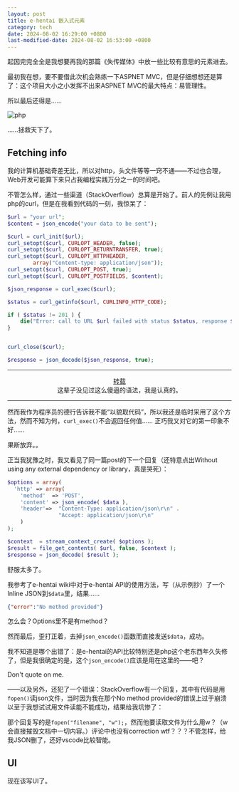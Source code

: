 ```yaml
---
layout: post
title: e-hentai 嵌入式元素
category: tech
date: 2024-08-02 16:29:00 +0800
last-modified-date: 2024-08-02 16:53:00 +0800
---
```


起因完完全全是我想要再我的那篇《失传媒体》中放一些比较有意思的元素进去。

最初我在想，要不要借此次机会熟练一下ASPNET MVC，但是仔细想想还是算了：这个项目大小之小发挥不出来ASPNET MVC的最大特点：易管理性。

所以最后还得是……

![php](https://media.licdn.com/dms/image/D4E12AQEYqTrWsLnG4A/article-cover_image-shrink_720_1280/0/1702616887440?e=2147483647&v=beta&t=fiv7mCqZUx5JaiuZrTb9ID1sbO7GrWWSU5EKXopH2mE)

……拯救天下了。

## Fetching info

我的计算机基础奇差无比，所以对http，头文件等等一窍不通——不过也合理，Web开发可能算下来只占我编程实践万分之一的时间吧。

不管怎么样，通过一些渠道（StackOverflow）总算是开始了。前人的先例让我用php的curl，但是在我看到代码的一刻，我惊呆了：

```php 
$url = "your url";    
$content = json_encode("your data to be sent");

$curl = curl_init($url);
curl_setopt($curl, CURLOPT_HEADER, false);
curl_setopt($curl, CURLOPT_RETURNTRANSFER, true);
curl_setopt($curl, CURLOPT_HTTPHEADER,
        array("Content-type: application/json"));
curl_setopt($curl, CURLOPT_POST, true);
curl_setopt($curl, CURLOPT_POSTFIELDS, $content);

$json_response = curl_exec($curl);

$status = curl_getinfo($curl, CURLINFO_HTTP_CODE);

if ( $status != 201 ) {
    die("Error: call to URL $url failed with status $status, response $json_response, curl_error " . curl_error($curl) . ", curl_errno " . curl_errno($curl));
}


curl_close($curl);

$response = json_decode($json_response, true);
```

---
<center>
<a href="https://stackoverflow.com/questions/6213509/send-json-post-request-with-php">转载</a><br>
这辈子没见过这么傻逼的语法，我是认真的。
</center>


---

然而我作为程序员的德行告诉我不能“以貌取代码”，所以我还是临时采用了这个方法，然而不知为何，`curl_exec()`不会返回任何值…… 正巧我又对它的第一印象不好……

果断放弃。。

正当我犹豫之时，我又看见了同一篇post的下一个回复（还特意点出Without using any external dependency or library，真是哭死）：

```php
$options = array(
  'http' => array(
    'method'  => 'POST',
    'content' => json_encode( $data ),
    'header'=>  "Content-Type: application/json\r\n" .
                "Accept: application/json\r\n"
    )
);

$context  = stream_context_create( $options );
$result = file_get_contents( $url, false, $context );
$response = json_decode( $result );
```

舒服太多了。

我参考了e-hentai wiki中对于e-hentai API的使用方法，写（从示例抄）了一个Inline JSON到`$data`里，结果……

```json
{"error":"No method provided"}
```

怎么会？Options里不是有method？

然而最后，歪打正着，去掉`json_encode()`函数而直接发送`$data`，成功。

我不知道是哪个出错了：是e-hentai的API比较特别还是php这个老东西年久失修了，但是我很确定的是，这个`json_encode()`应该是用在这里的——吧？

Don't quote on me.

——以及另外，还犯了一个错误：StackOverflow有一个回复，其中有代码是用`fopen()`读json文件，当时因为我在那个No method provided的错误上过于崩溃以至于我想试试用文件读能不能成功，结果给我坑惨了：

那个回复写的是`fopen("filename", "w");`，然而他要读取文件为什么用w？（w会直接摧毁文档中一切内容。）评论中也没有correction wtf？？？不管怎样，给我JSON删了，还好vscode比较智能。

## UI
现在该写UI了。



